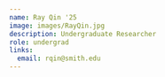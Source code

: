 ```yaml
---
name: Ray Qin '25
image: images/RayQin.jpg
description: Undergraduate Researcher
role: undergrad
links:
  email: rqin@smith.edu
---
```


